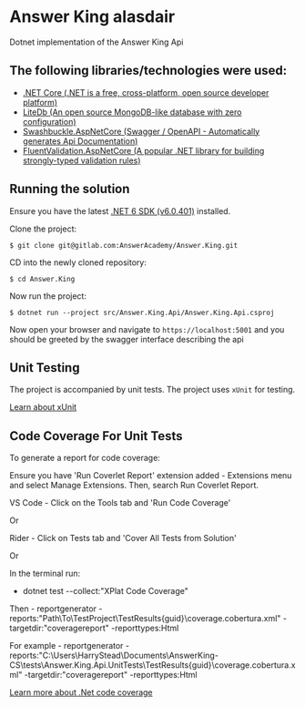 # Answer King alasdair
Dotnet implementation of the Answer King Api

## The following libraries/technologies were used:
* [.NET Core (.NET is a free, cross-platform, open source developer platform)](https://dot.net)
* [LiteDb (An open source MongoDB-like database with zero configuration)](https://www.litedb.org/)
* [Swashbuckle.AspNetCore (Swagger / OpenAPI - Automatically generates Api Documentation)](https://github.com/domaindrivendev/Swashbuckle.AspNetCore)
* [FluentValidation.AspNetCore (A popular .NET library for building strongly-typed validation rules)](https://fluentvalidation.net/)

## Running the solution

Ensure you have the latest [.NET 6 SDK (v6.0.401)](https://www.microsoft.com/net/download/) installed.

Clone the project:

`$ git clone git@gitlab.com:AnswerAcademy/Answer.King.git`

CD into the newly cloned repository:

`$ cd Answer.King`

Now run the project:

`$ dotnet run --project src/Answer.King.Api/Answer.King.Api.csproj`

Now open your browser and navigate to `https://localhost:5001` and you should be greeted by the swagger interface describing the api


## Unit Testing

The project is accompanied by unit tests. The project uses `xUnit` for testing.

[Learn about xUnit](https://xunit.github.io/)

## Code Coverage For Unit Tests 

To generate a report for code coverage: 

Ensure you have 'Run Coverlet Report' extension added -  Extensions menu and select Manage Extensions. Then, search Run Coverlet Report.

VS Code - Click on the Tools tab and 'Run Code Coverage'

Or 

Rider - Click on Tests tab and 'Cover All Tests from Solution'

Or 

In the terminal run: 

- dotnet test --collect:"XPlat Code Coverage"

Then - reportgenerator -reports:"Path\To\TestProject\TestResults\{guid}\coverage.cobertura.xml" -targetdir:"coveragereport" -reporttypes:Html

For example - reportgenerator -reports:"C:\Users\HarryStead\Documents\AnswerKing-CS\tests\Answer.King.Api.UnitTests\TestResults\{guid}\coverage.cobertura.xml" -targetdir:"coveragereport" -reporttypes:Html

[Learn more about .Net code coverage](https://learn.microsoft.com/en-us/dotnet/core/testing/unit-testing-code-coverage?tabs=windows)


